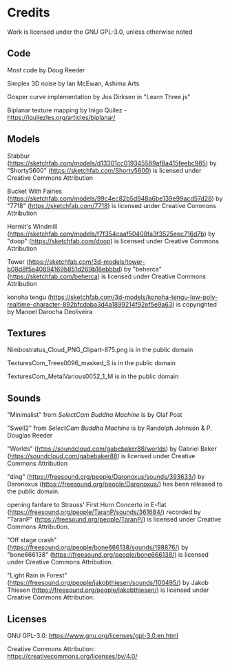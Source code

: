 # Credits
Work is licensed under the GNU GPL-3.0, unless otherwise noted

## Code

Most code by Doug Reeder

Simplex 3D noise by Ian McEwan, Ashima Arts

Gosper curve implementation by Jos Dirksen in "Learn Three.js"

Biplanar texture mapping by Inigo Quilez - https://iquilezles.org/articles/biplanar/

## Models

Stabbur (https://sketchfab.com/models/d13301cc019345589af8a415feebc985)
by "Shorty5600" (https://sketchfab.com/Shorty5600) is licensed under Creative Commons Attribution

Bucket With Fairies (https://sketchfab.com/models/99c4ec82b5d948a6be139e99acd57d28)
by "7718" (https://sketchfab.com/7718) is licensed under Creative Commons Attribution

Hermit's Windmill (https://sketchfab.com/models/f7f354caaf50408fa3f3525eec716d7b)
by "doop" (https://sketchfab.com/doop) is licensed under Creative Commons Attribution

Tower (https://sketchfab.com/3d-models/tower-b08d8f5a40894169b851d269b18ebbbd)
by "beherca" (https://sketchfab.com/beherca) is licensed under Creative Commons Attribution

konoha tengu (https://sketchfab.com/3d-models/konoha-tengu-low-poly-realtime-character-892bfcdaba3d4a1899214f92ef5e9a63)
is copyrighted by Manoel Darocha Deoliveira

## Textures

Nimbostratus_Cloud_PNG_Clipart-875.png is in the public domain

TexturesCom_Trees0096_masked_S is in the public domain

TexturesCom_MetalVarious0052_1_M is in the public domain

## Sounds

"Minimalist" from _SelectCam Buddha Machine_ is by Olaf Post

"Swell2" from _SelectCam Buddha Machine_ is by Randolph Johnson & P. Douglas Reeder

"Worlds" (https://soundcloud.com/gabebaker88/worlds)
by Gabriel Baker (https://soundcloud.com/gabebaker88)
is licensed under Creative Commons Attribution

"ding" (https://freesound.org/people/Daronoxus/sounds/393633/) 
by Daronoxus (https://freesound.org/people/Daronoxus/) has been released to the public domain.

opening fanfare to Strauss' First Horn Concerto in E-flat (https://freesound.org/people/TaranP/sounds/361684/)
recorded by "TaranP" (https://freesound.org/people/TaranP/) is licensed under Creative Commons Attribution.

"Off stage crash" (https://freesound.org/people/bone666138/sounds/198876/)
by "bone666138" (https://freesound.org/people/bone666138/) is licensed under Creative Commons Attribution.

"Light Rain in Forest" (https://freesound.org/people/jakobthiesen/sounds/100495/) 
by Jakob Thiesen (https://freesound.org/people/jakobthiesen/) is licensed under Creative Commons Attribution.


## Licenses

GNU GPL-3.0: https://www.gnu.org/licenses/gpl-3.0.en.html

Creative Commons Attribution: https://creativecommons.org/licenses/by/4.0/
